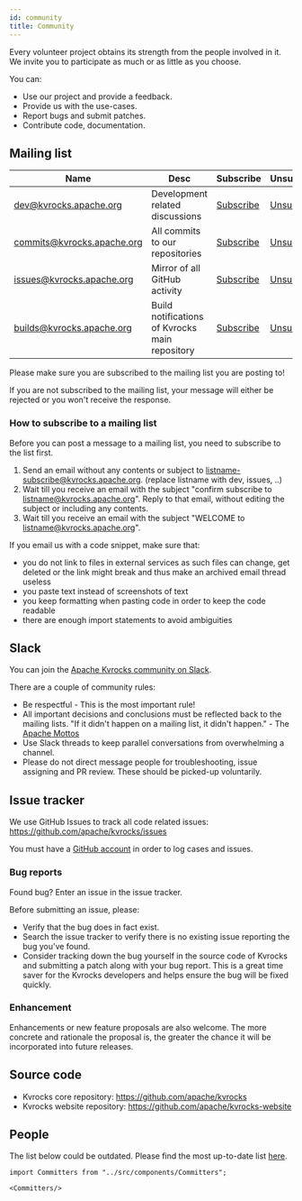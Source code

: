 ```yaml
---
id: community
title: Community
---
```


Every volunteer project obtains its strength from the people involved in it. We invite you to participate as much or as little as you choose.

You can:

* Use our project and provide a feedback.
* Provide us with the use-cases.
* Report bugs and submit patches.
* Contribute code, documentation.

## Mailing list

| Name                       | Desc                                           | Subscribe                                                | Unsubscribe                                                  | Post                                  | Archive                                                                  |
|----------------------------|------------------------------------------------|----------------------------------------------------------|--------------------------------------------------------------|---------------------------------------|--------------------------------------------------------------------------|
| dev@kvrocks.apache.org     | Development related discussions                | [Subscribe](mailto:dev-subscribe@kvrocks.apache.org)     | [Unsubscribe](mailto:dev-unsubscribe@kvrocks.apache.org)     | [Post](mailto:dev@kvrocks.apache.org) | [Archive](https://lists.apache.org/list.html?dev@kvrocks.apache.org)     |
| commits@kvrocks.apache.org | All commits to our repositories                | [Subscribe](mailto:commits-subscribe@kvrocks.apache.org) | [Unsubscribe](mailto:commits-unsubscribe@kvrocks.apache.org) | Read only list                        | [Archive](https://lists.apache.org/list.html?commits@kvrocks.apache.org) |
| issues@kvrocks.apache.org  | Mirror of all GitHub activity                  | [Subscribe](mailto:issues-subscribe@kvrocks.apache.org)  | [Unsubscribe](mailto:issues-unsubscribe@kvrocks.apache.org)  | Read only list                        | [Archive](https://lists.apache.org/list.html?issues@kvrocks.apache.org)  |
| builds@kvrocks.apache.org  | Build notifications of Kvrocks main repository | [Subscribe](mailto:builds-subscribe@kvrocks.apache.org)  | [Unsubscribe](mailto:builds-unsubscribe@kvrocks.apache.org)  | Read only list                        | [Archive](https://lists.apache.org/list.html?builds@kvrocks.apache.org)  |

Please make sure you are subscribed to the mailing list you are posting to!

If you are not subscribed to the mailing list, your message will either be rejected or you won't receive the response.

### How to subscribe to a mailing list

Before you can post a message to a mailing list, you need to subscribe to the list first.

1. Send an email without any contents or subject to listname-subscribe@kvrocks.apache.org. (replace listname with dev, issues, ..)
2. Wait till you receive an email with the subject "confirm subscribe to listname@kvrocks.apache.org". Reply to that email, without editing the subject or including any contents.
3. Wait till you receive an email with the subject "WELCOME to listname@kvrocks.apache.org".

If you email us with a code snippet, make sure that:

* you do not link to files in external services as such files can change, get deleted or the link might break and thus make an archived email thread useless
* you paste text instead of screenshots of text
* you keep formatting when pasting code in order to keep the code readable
* there are enough import statements to avoid ambiguities

## Slack

You can join the [Apache Kvrocks community on Slack](https://join.slack.com/t/kvrockscommunity/shared_invite/zt-p5928e3r-OUAK8SUgC8GOceGM6dAz6w).

There are a couple of community rules:

* Be respectful - This is the most important rule!
* All important decisions and conclusions must be reflected back to the mailing lists. "If it didn't happen on a mailing list, it didn't happen." - The [Apache Mottos](https://theapacheway.com/on-list/)
* Use Slack threads to keep parallel conversations from overwhelming a channel.
* Please do not direct message people for troubleshooting, issue assigning and PR review. These should be picked-up voluntarily.

## Issue tracker

We use GitHub Issues to track all code related issues: https://github.com/apache/kvrocks/issues

You must have a [GitHub account](https://github.com/signup) in order to log cases and issues.

### Bug reports

Found bug? Enter an issue in the issue tracker.

Before submitting an issue, please:

* Verify that the bug does in fact exist.
* Search the issue tracker to verify there is no existing issue reporting the bug you've found.
* Consider tracking down the bug yourself in the source code of Kvrocks and submitting a patch along with your bug report. This is a great time saver for the Kvrocks developers and helps ensure the bug will be fixed quickly.

### Enhancement

Enhancements or new feature proposals are also welcome. The more concrete and rationale the proposal is, the greater the chance it will be incorporated into future releases.

## Source code

* Kvrocks core repository: https://github.com/apache/kvrocks
* Kvrocks website repository: https://github.com/apache/kvrocks-website

## People

The list below could be outdated. Please find the most up-to-date list [here](https://people.apache.org/phonebook.html?podling=kvrocks).

````mdx-code-block
import Committers from "../src/components/Committers";

<Committers/>
````
